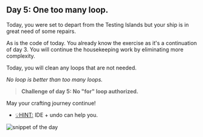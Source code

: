 ## Day 5: One too many loop.

Today, you were set to depart from the Testing Islands but your ship is 
in great need of some repairs.

As is the code of today. You already know the exercise as it's a continuation
of day 3. You will continue the housekeeping work by eliminating more complexity.

Today, you will clean any loops that are not needed.

_No loop is better than too many loops._

>**Challenge of day 5: No "for" loop authorized.**

May your crafting journey continue!

- <u>💡HINT:</u> IDE + undo can help you.

![snippet of the day](snippet.png)